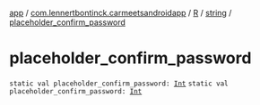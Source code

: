 [app](../../../index.md) / [com.lennertbontinck.carmeetsandroidapp](../../index.md) / [R](../index.md) / [string](index.md) / [placeholder_confirm_password](./placeholder_confirm_password.md)

# placeholder_confirm_password

`static val placeholder_confirm_password: `[`Int`](https://kotlinlang.org/api/latest/jvm/stdlib/kotlin/-int/index.html)
`static val placeholder_confirm_password: `[`Int`](https://kotlinlang.org/api/latest/jvm/stdlib/kotlin/-int/index.html)
